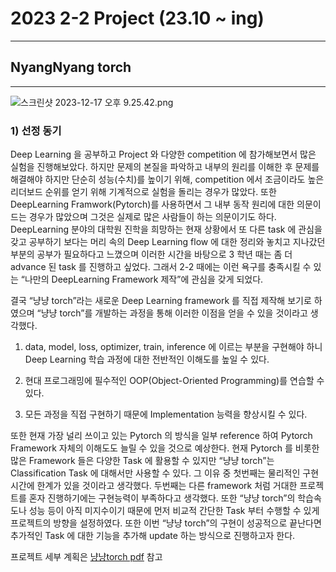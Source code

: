 # 2023 2-2 Project (23.10 ~ ing)
---

## NyangNyang torch
---

![스크린샷 2023-12-17 오후 9.25.42.png](https://prod-files-secure.s3.us-west-2.amazonaws.com/35860b6c-2d3d-4a76-9237-ed427ebe063a/307653ff-0d1d-4597-8d53-26360c54aec7/%E1%84%89%E1%85%B3%E1%84%8F%E1%85%B3%E1%84%85%E1%85%B5%E1%86%AB%E1%84%89%E1%85%A3%E1%86%BA_2023-12-17_%E1%84%8B%E1%85%A9%E1%84%92%E1%85%AE_9.25.42.png)

### 1) 선정 동기

Deep Learning 을 공부하고 Project 와 다양한 competition 에 참가해보면서 많은 실험을 진행해보았다. 하지만 문제의 본질을 파악하고 내부의 원리를
이해한 후 문제를 해결해야 하지만 단순히 성능(수치)를 높이기 위해,
competition 에서 조금이라도 높은 리더보드 순위를 얻기 위해 기계적으로
실험을 돌리는 경우가 많았다. 또한 DeepLearning Framwork(Pytorch)를
사용하면서 그 내부 동작 원리에 대한 의문이 드는 경우가 많았으며 그것은
실제로 많은 사람들이 하는 의문이기도 하다. DeepLearning 분야의 대학원
진학을 희망하는 현재 상황에서 또 다른 task 에 관심을 갖고 공부하기 보다는
머리 속의 Deep Learning flow 에 대한 정리와 놓치고 지나갔던 부분의 공부가
필요하다고 느꼈으며 이러한 시간을 바탕으로 3 학년 때는 좀 더 advance 된
task 를 진행하고 싶었다. 그래서 2-2 때에는 이런 욕구를 충족시킬 수 있는
“나만의 DeepLearning Framework 제작”에 관심을 갖게 되었다.

결국 “냥냥 torch”라는 새로운 Deep Learning framework 를 직접 제작해 보기로
하였으며 “냥냥 torch”를 개발하는 과정을 통해 이러한 이점을 얻을 수 있을
것이라고 생각했다.
1. data, model, loss, optimizer, train, inference 에 이르는 부분을 구현해야 하니
Deep Learning 학습 과정에 대한 전반적인 이해도를 높일 수 있다.

2. 현대 프로그래밍에 필수적인 OOP(Object-Oriented Programming)를 연습할
수 있다.
3. 모든 과정을 직접 구현하기 때문에 Implementation 능력을 향상시킬 수 있다.

또한 현재 가장 널리 쓰이고 있는 Pytorch 의 방식을 일부 reference 하여
Pytorch Framework 자체의 이해도도 늘릴 수 있을 것으로 예상한다.
현재 Pytorch 를 비롯한 많은 Framework 들은 다양한 Task 에 활용할 수 있지만
“냥냥 torch”는 Classification Task 에 대해서만 사용할 수 있다. 그 이유 중
첫번째는 물리적인 구현시간에 한계가 있을 것이라고 생각했다. 두번째는 다른
framework 처럼 거대한 프로젝트를 혼자 진행하기에는 구현능력이 부족하다고
생각했다. 또한 “냥냥 torch”의 학습속도나 성능 등이 아직 미지수이기 때문에
먼저 비교적 간단한 Task 부터 수행할 수 있게 프로젝트의 방향을 설정하였다.
또한 이번 “냥냥 torch”의 구현이 성공적으로 끝난다면 추가적인 Task 에 대한
기능을 추가해 update 하는 방식으로 진행하고자 한다.

프로젝트 세부 계획은 [냥냥torch pdf](냥냥torch(docx).pdf) 참고
